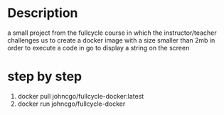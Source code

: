 # Description
a small project from the fullcycle course in which the instructor/teacher challenges us to create a docker image with a size smaller than 2mb in order to execute a code in go to display a string on the screen

# step by step
1. docker pull johncgo/fullcycle-docker:latest
2. docker run johncgo/fullcycle-docker
